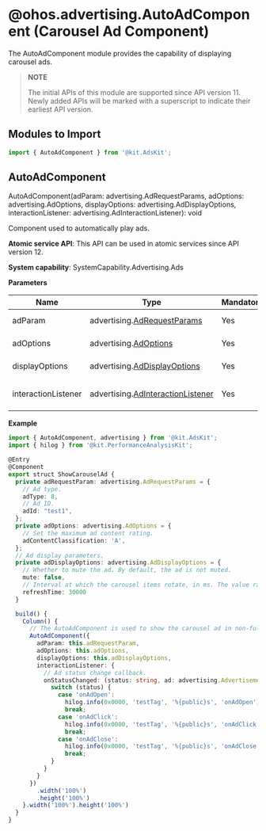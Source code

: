 # @ohos.advertising.AutoAdComponent (Carousel Ad Component)


The AutoAdComponent module provides the capability of displaying carousel ads.


> **NOTE**
> 
> The initial APIs of this module are supported since API version 11. Newly added APIs will be marked with a superscript to indicate their earliest API version.


## Modules to Import

```ts
import { AutoAdComponent } from '@kit.AdsKit';
```


## AutoAdComponent

AutoAdComponent(adParam: advertising.AdRequestParams, adOptions: advertising.AdOptions, displayOptions: advertising.AdDisplayOptions, interactionListener: advertising.AdInteractionListener): void

Component used to automatically play ads.

**Atomic service API**: This API can be used in atomic services since API version 12.

**System capability**: SystemCapability.Advertising.Ads


**Parameters**


| Name| Type| Mandatory| Description| 
| -------- | -------- | -------- | -------- |
| adParam | advertising.[AdRequestParams](js-apis-advertising.md#adrequestparams) | Yes| Ad request parameters.| 
| adOptions | advertising.[AdOptions](js-apis-advertising.md#adoptions) | Yes| Ad configuration.| 
| displayOptions | advertising.[AdDisplayOptions](js-apis-advertising.md#addisplayoptions) | Yes| Ad display parameters.| 
| interactionListener | advertising.[AdInteractionListener](js-apis-advertising.md#adinteractionlistener) | Yes| Ad status change callback.| 


**Example**
```ts
import { AutoAdComponent, advertising } from '@kit.AdsKit';
import { hilog } from '@kit.PerformanceAnalysisKit';

@Entry
@Component
export struct ShowCarouselAd {
  private adRequestParam: advertising.AdRequestParams = {
    // Ad type.
    adType: 8,
    // Ad ID.
    adId: "test1",
  };
  private adOptions: advertising.AdOptions = {
    // Set the maximum ad content rating.
    adContentClassification: 'A',
  };
  // Ad display parameters.
  private adDisplayOptions: advertising.AdDisplayOptions = {
    // Whether to mute the ad. By default, the ad is not muted.
    mute: false,
    // Interval at which the carousel items rotate, in ms. The value range is [30000, 120000].
    refreshTime: 30000
  }

  build() {
    Column() {
      // The AutoAdComponent is used to show the carousel ad in non-full-screen mode.
      AutoAdComponent({
        adParam: this.adRequestParam,
        adOptions: this.adOptions,
        displayOptions: this.adDisplayOptions,
        interactionListener: {
          // Ad status change callback.
          onStatusChanged: (status: string, ad: advertising.Advertisement, data: string) => {
            switch (status) {
              case 'onAdOpen':
                hilog.info(0x0000, 'testTag', '%{public}s', 'onAdOpen');
                break;
              case 'onAdClick':
                hilog.info(0x0000, 'testTag', '%{public}s', 'onAdClick');
                break;
              case 'onAdClose':
                hilog.info(0x0000, 'testTag', '%{public}s', 'onAdClose');
                break;
            }
          }
        }
      })
        .width('100%')
        .height('100%')
    }.width('100%').height('100%')
  }
}
```
